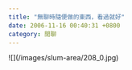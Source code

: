 ```yaml
---
title: "無聊時隨便做的東西，看過就好"
date: 2006-11-16 00:40:31 +0800
category: 閒聊
---
```

<p>![](/images/slum-area/208_0.jpg)</p>
